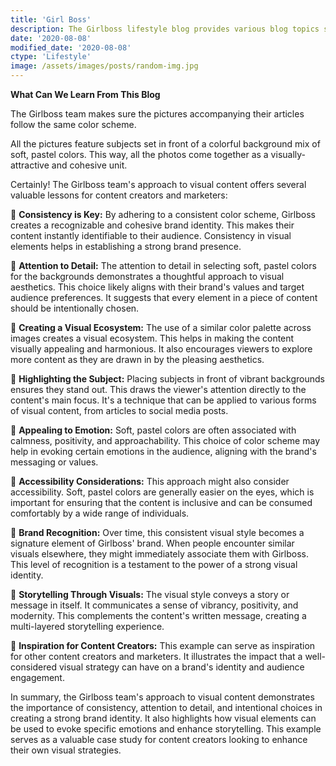 ```yaml
---
title: 'Girl Boss'
description: The Girlboss lifestyle blog provides various blog topics such as beauty, wellness, work, and finance.
date: '2020-08-08'
modified_date: '2020-08-08'
ctype: 'Lifestyle'
image: /assets/images/posts/random-img.jpg
---
```


__What Can We Learn From This Blog__

The Girlboss team makes sure the pictures accompanying their articles follow the same color scheme.

All the pictures feature subjects set in front of a colorful background mix of soft, pastel colors. This way, all the photos come together as a visually-attractive and cohesive unit.

Certainly! The Girlboss team's approach to visual content offers several valuable lessons for content creators and marketers:

📍 __Consistency is Key:__ By adhering to a consistent color scheme, Girlboss creates a recognizable and cohesive brand identity. This makes their content instantly identifiable to their audience. Consistency in visual elements helps in establishing a strong brand presence.

📍 __Attention to Detail:__ The attention to detail in selecting soft, pastel colors for the backgrounds demonstrates a thoughtful approach to visual aesthetics. This choice likely aligns with their brand's values and target audience preferences. It suggests that every element in a piece of content should be intentionally chosen.

📍 __Creating a Visual Ecosystem:__ The use of a similar color palette across images creates a visual ecosystem. This helps in making the content visually appealing and harmonious. It also encourages viewers to explore more content as they are drawn in by the pleasing aesthetics.

📍 __Highlighting the Subject:__ Placing subjects in front of vibrant backgrounds ensures they stand out. This draws the viewer's attention directly to the content's main focus. It's a technique that can be applied to various forms of visual content, from articles to social media posts.

📍 __Appealing to Emotion:__ Soft, pastel colors are often associated with calmness, positivity, and approachability. This choice of color scheme may help in evoking certain emotions in the audience, aligning with the brand's messaging or values.

📍 __Accessibility Considerations:__ This approach might also consider accessibility. Soft, pastel colors are generally easier on the eyes, which is important for ensuring that the content is inclusive and can be consumed comfortably by a wide range of individuals.

📍 __Brand Recognition:__ Over time, this consistent visual style becomes a signature element of Girlboss' brand. When people encounter similar visuals elsewhere, they might immediately associate them with Girlboss. This level of recognition is a testament to the power of a strong visual identity.

📍 __Storytelling Through Visuals:__ The visual style conveys a story or message in itself. It communicates a sense of vibrancy, positivity, and modernity. This complements the content's written message, creating a multi-layered storytelling experience.

📍 __Inspiration for Content Creators:__ This example can serve as inspiration for other content creators and marketers. It illustrates the impact that a well-considered visual strategy can have on a brand's identity and audience engagement.

In summary, the Girlboss team's approach to visual content demonstrates the importance of consistency, attention to detail, and intentional choices in creating a strong brand identity. It also highlights how visual elements can be used to evoke specific emotions and enhance storytelling. This example serves as a valuable case study for content creators looking to enhance their own visual strategies.